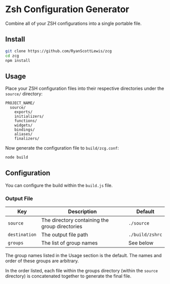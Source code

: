 # Zsh Configuration Generator

Combine all of your ZSH configurations into a single portable file.

## Install

```sh
git clone https://github.com/RyanScottLewis/zcg
cd zcg
npm install
```

## Usage

Place your ZSH configuration files into their respective directories under the `source/` directory:

```
PROJECT_NAME/
  source/
    exports/
    initializers/
    functions/
    widgets/
    bindings/
    aliases/
    finalizers/
```

Now generate the configuration file to `build/zcg.conf`:

```sh
node build
```

## Configuration

You can configure the build within the `build.js` file.

### Output File

| Key           | Description                                    | Default         |
|---------------|------------------------------------------------|-----------------|
| `source`      | The directory containing the group directories | `./source`      |
| `destination` | The output file path                           | `./build/zshrc` |
| `groups`      | The list of group names                        | See below       |

The group names listed in the Usage section is the default. The names and order of these groups are arbitrary.

In the order listed, each file within the groups directory (within the `source` directory) is concatenated together to
generate the final file.
